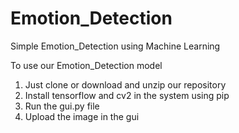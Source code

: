 # Emotion_Detection
Simple Emotion_Detection using Machine Learning

To use our Emotion_Detection model
1. Just clone or download and unzip our repository
2. Install tensorflow and cv2 in the system using pip
3. Run the gui.py file
4. Upload the image in the gui
